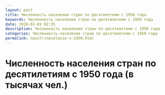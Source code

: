 ```yaml
---
layout: post
title: Численность населения стран по десятилетиям с 1950 года
keywords: Численность населения стран по десятилетиям с 1950 года
date: 2018-01-01 02:35
description: Численность населения стран по десятилетиям с 1950 года
categories: Численность населения стран по десятилетиям с 1950 года
permalink: nasstr/naselenie-s-1950.html
---
```


# Численность населения стран по десятилетиям с 1950 года (в тысячах чел.)
